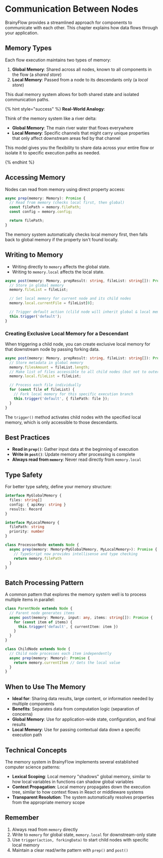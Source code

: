 # Communication Between Nodes

BrainyFlow provides a streamlined approach for components to communicate with each other. This chapter explains how data flows through your application.

## Memory Types

Each flow execution maintains two types of memory:

1. **Global Memory**: Shared across all nodes, known to all components in the flow (a _shared store_)
2. **Local Memory**: Passed from a node to its descendants only (a _local store_)

This dual memory system allows for both shared state and isolated communication paths.

{% hint style="success" %}
**Real-World Analogy**:

Think of the memory system like a river delta:

- **Global Memory**: The main river water that flows everywhere
- **Local Memory**: Specific channels that might carry unique properties that only affect downstream areas fed by that channel

This model gives you the flexibility to share data across your entire flow or isolate it to specific execution paths as needed.

{% endhint %}

## Accessing Memory

Nodes can read from memory using direct property access:

```typescript
async prep(memory: Memory): Promise {
  // Read from memory (checks local first, then global)
  const filePath = memory.filePath;
  const config = memory.config;

  return filePath;
}
```

The memory system automatically checks local memory first, then falls back to global memory if the property isn't found locally.

## Writing to Memory

- Writing directly to `memory` affects the global state.
- Writing to `memory.local` affects the local state.

```typescript
async post(memory: Memory, prepResult: string, fileList: string[]): Promise {
  // Store in global memory
  memory.fileList = fileList;

  // Set local memory for current node and its child nodes
  memory.local.currentFile = fileList[0];

  // Trigger default action (clild node will inherit global & local memories)
  this.trigger('default');
}
```

### Creating Exclusive Local Memory for a Descendant

When triggering a child node, you can create exclusive local memory for that downstream node by passing forking data.

```typescript
async post(memory: Memory, prepResult: string, fileList: string[]): Promise {
  // Store metadata in global memory
  memory.filesAmount = fileList.length;
  // Make list of files accessible to all child nodes (but not to outer world!)
  memory.local.fileList = fileList;

  // Process each file individually
  for (const file of fileList) {
    // Fork local memory for this specific execution branch
    this.trigger('default', { filePath: file });
  }
}
```

The `trigger()` method activates child nodes with the specified local memory, which is only accessible to those descendants.

## Best Practices

- **Read in `prep()`**: Gather input data at the beginning of execution
- **Write in `post()`**: Update memory after processing is complete
- **Always read from `memory`**: Never read directly from `memory.local`

## Type Safety

For better type safety, define your memory structure:

```typescript
interface MyGlobalMemory {
  files: string[]
  config: { apiKey: string }
  results: Record
}

interface MyLocalMemory {
  filePath: string
  priority: number
}

class ProcessorNode extends Node {
  async prep(memory: Memory<MyGlobalMemory, MyLocalMemory>): Promise {
    // TypeScript now provides intellisense and type checking
    return memory.filePath
  }
}
```

## Batch Processing Pattern

A common pattern that explores the memory system well is to process multiple items in parallel:

```typescript
class ParentNode extends Node {
  // Parent node generates items
  async post(memory: Memory, input: any, items: string[]): Promise {
    for (const item of items) {
      this.trigger('default', { currentItem: item })
    }
  }
}

class ChildNode extends Node {
  // Child node processes each item independently
  async prep(memory: Memory): Promise {
    return memory.currentItem // Gets the local value
  }
}
```

## When to Use The Memory

- **Ideal for**: Sharing data results, large content, or information needed by multiple components
- **Benefits**: Separates data from computation logic (separation of concerns)
- **Global Memory**: Use for application-wide state, configuration, and final results
- **Local Memory**: Use for passing contextual data down a specific execution path

## Technical Concepts

The memory system in BrainyFlow implements several established computer science patterns:

- **Lexical Scoping**: Local memory "shadows" global memory, similar to how local variables in functions can shadow global variables
- **Context Propagation**: Local memory propagates down the execution tree, similar to how context flows in React or middleware systems
- **Transparent Resolution**: The system automatically resolves properties from the appropriate memory scope

## Remember

1. Always read from `memory` directly
2. Write to `memory` for global state, `memory.local` for downstream-only state
3. Use `trigger(action, forkingData)` to start child nodes with specific local memory
4. Maintain a clear read/write pattern with `prep()` and `post()`
